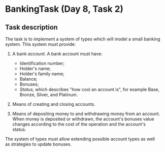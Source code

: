 # BankingTask (Day 8, Task 2)

## Task description
The task is to implement a system of types which will model a small banking system. This system must provide:

1. A bank *account*. A bank account must have:
    * Identification number;
    * Holder's name;
    * Holder's family name;
    * Balance;
    * Bonuses;
    * *Status*, which describes "how cool an account is", for example Base, Bronze, Silver, and Platinum.
    
2. Means of creating and closing accounts.

3. Means of depositing money to and withdrawing money from an account. When money is deposited or withdrawn,
the account's bonuses value changes according to the cost of the operation and the account's status.

The system of types must allow extending possible account types as well as strategies to update bonuses.
